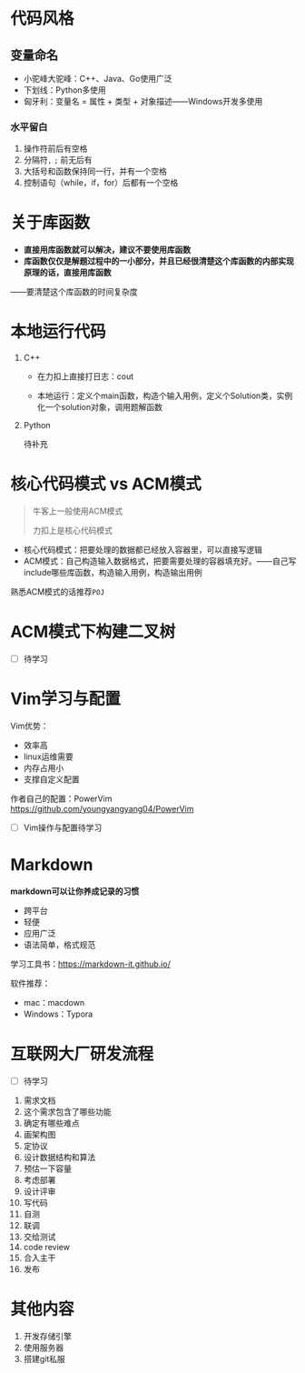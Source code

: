 # 代码风格

## 变量命名

- 小驼峰大驼峰：C++、Java、Go使用广泛
- 下划线：Python多使用
- 匈牙利：变量名 = 属性 + 类型 + 对象描述——Windows开发多使用

### 水平留白

1. 操作符前后有空格
2. 分隔符`,` `;` 前无后有
3. 大括号和函数保持同一行，并有一个空格
4. 控制语句（while，if，for）后都有一个空格

# 关于库函数

- **直接用库函数就可以解决，建议不要使用库函数**
- **库函数仅仅是解题过程中的一小部分，并且已经很清楚这个库函数的内部实现原理的话，直接用库函数**

——要清楚这个库函数的时间复杂度

# 本地运行代码

1. C++

   - 在力扣上直接打日志：cout

   - 本地运行：定义个main函数，构造个输入用例，定义个Solution类，实例化一个solution对象，调用题解函数

2. Python

   待补充

# 核心代码模式 vs ACM模式

> 牛客上一般使用ACM模式
>
> 力扣上是核心代码模式

- 核心代码模式：把要处理的数据都已经放入容器里，可以直接写逻辑
- ACM模式：自己构造输入数据格式，把要需要处理的容器填充好。——自己写include哪些库函数，构造输入用例，构造输出用例

熟悉ACM模式的话推荐`POJ`

# ACM模式下构建二叉树

- [ ] 待学习

# Vim学习与配置

Vim优势：

- 效率高
- linux运维需要
- 内存占用小
- 支撑自定义配置

作者自己的配置：PowerVim https://github.com/youngyangyang04/PowerVim

- [ ] Vim操作与配置待学习

# Markdown

**markdown可以让你养成记录的习惯**

- 跨平台
- 轻便
- 应用广泛
- 语法简单，格式规范

学习工具书：https://markdown-it.github.io/

软件推荐：

- mac：macdown
- Windows：Typora

# 互联网大厂研发流程

- [ ] 待学习

1. 需求文档
2. 这个需求包含了哪些功能
3. 确定有哪些难点
4. 画架构图
5. 定协议
6. 设计数据结构和算法
7. 预估一下容量
8. 考虑部署
9. 设计评审
10. 写代码
11. 自测
12. 联调
13. 交给测试
14. code review
15. 合入主干
16. 发布

# 其他内容

1. 开发存储引擎
2. 使用服务器
3. 搭建git私服